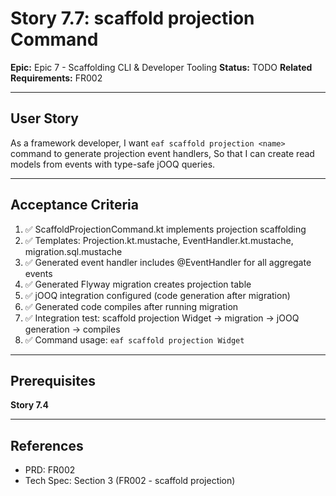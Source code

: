 # Story 7.7: scaffold projection Command

**Epic:** Epic 7 - Scaffolding CLI & Developer Tooling
**Status:** TODO
**Related Requirements:** FR002

---

## User Story

As a framework developer,
I want `eaf scaffold projection <name>` command to generate projection event handlers,
So that I can create read models from events with type-safe jOOQ queries.

---

## Acceptance Criteria

1. ✅ ScaffoldProjectionCommand.kt implements projection scaffolding
2. ✅ Templates: Projection.kt.mustache, EventHandler.kt.mustache, migration.sql.mustache
3. ✅ Generated event handler includes @EventHandler for all aggregate events
4. ✅ Generated Flyway migration creates projection table
5. ✅ jOOQ integration configured (code generation after migration)
6. ✅ Generated code compiles after running migration
7. ✅ Integration test: scaffold projection Widget → migration → jOOQ generation → compiles
8. ✅ Command usage: `eaf scaffold projection Widget`

---

## Prerequisites

**Story 7.4**

---

## References

- PRD: FR002
- Tech Spec: Section 3 (FR002 - scaffold projection)
